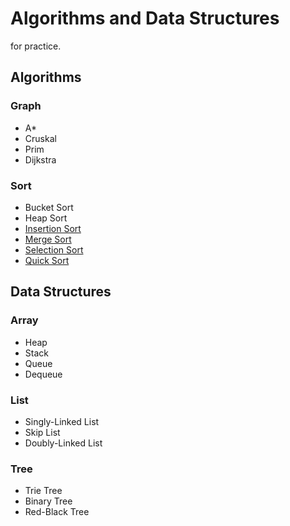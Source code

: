 # Algorithms and Data Structures
for practice.

## Algorithms
### Graph
* A*
* Cruskal
* Prim
* Dijkstra

### Sort
* Bucket Sort
* Heap Sort
* [Insertion Sort](Algorithm/Sort/InsertionSort.cpp)
* [Merge Sort](Algorithm/Sort/MergeSort.cpp)
* [Selection Sort](Algorithm/Sort/SelectionSort.cpp)
* [Quick Sort](Algorithm/Sort/QuickSort.cpp)

## Data Structures
### Array
* Heap
* Stack
* Queue
* Dequeue

### List
* Singly-Linked List
* Skip List
* Doubly-Linked List

### Tree
* Trie Tree
* Binary Tree
* Red-Black Tree
